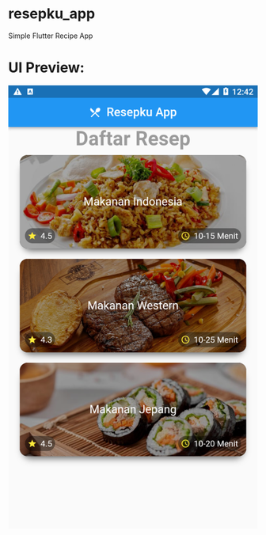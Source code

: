 # resepku_app

Simple Flutter Recipe App

# UI Preview:
![Homepage Screen](assets/images/5880C0C4-6911-418E-BA46-9F9AF5A496DA.png)
